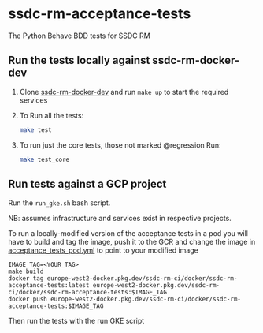 # ssdc-rm-acceptance-tests

The Python Behave BDD tests for SSDC RM

## Run the tests locally against ssdc-rm-docker-dev

1. Clone [ssdc-rm-docker-dev](https://github.com/ONSdigital/ssdc-rm-docker-dev) and run `make up` to start the required
   services

2. To Run all the tests:
    ```bash
    make test
    ```

3.  To run just the core tests, those not marked @regression Run:
    ```bash
    make test_core
    ```

## Run tests against a GCP project

Run the `run_gke.sh` bash script.

NB: assumes infrastructure and services exist in respective projects.

To run a locally-modified version of the acceptance tests in a pod you will have to build and tag the image, push it to the GCR and change the image in [acceptance_tests_pod.yml](./acceptance_tests_pod.yml) to point to your modified image
```shell script
IMAGE_TAG=<YOUR_TAG>
make build
docker tag europe-west2-docker.pkg.dev/ssdc-rm-ci/docker/ssdc-rm-acceptance-tests:latest europe-west2-docker.pkg.dev/ssdc-rm-ci/docker/ssdc-rm-acceptance-tests:$IMAGE_TAG
docker push europe-west2-docker.pkg.dev/ssdc-rm-ci/docker/ssdc-rm-acceptance-tests:$IMAGE_TAG
```

Then run the tests with the run GKE script